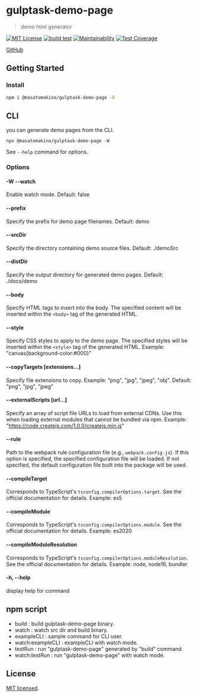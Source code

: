 # gulptask-demo-page

> demo html generator

[![MIT License](http://img.shields.io/badge/license-MIT-blue.svg?style=flat)](LICENSE)
[![build test](https://github.com/MasatoMakino/gulptask-demo-page/actions/workflows/buildJS.yml/badge.svg)](https://github.com/MasatoMakino/gulptask-demo-page/actions/workflows/buildJS.yml)
[![Maintainability](https://api.codeclimate.com/v1/badges/c85d13ff544137ebc8ac/maintainability)](https://codeclimate.com/github/MasatoMakino/gulptask-demo-page/maintainability)
[![Test Coverage](https://api.codeclimate.com/v1/badges/c85d13ff544137ebc8ac/test_coverage)](https://codeclimate.com/github/MasatoMakino/gulptask-demo-page/test_coverage)

[GitHub](https://github.com/MasatoMakino/gulptask-demo-page.git)

## Getting Started

### Install

```bash
npm i @masatomakino/gulptask-demo-page -D
```

## CLI

you can generate demo pages from the CLI.

```
npx @masatomakino/gulptask-demo-page -W
```

See `--help` command for options.

### Options

#### -W --watch

Enable watch mode. Default: false

#### --prefix <string>

Specify the prefix for demo page filenames. Default: demo

#### --srcDir <path>

Specify the directory containing demo source files. Default: ./demoSrc

#### --distDir <path>

Specify the output directory for generated demo pages. Default: ./docs/demo

#### --body <string>

Specify HTML tags to insert into the body. The specified content will be inserted within the `<body>` tag of the generated HTML.

#### --style <string>

Specify CSS styles to apply to the demo page. The specified styles will be inserted within the `<style>` tag of the generated HTML. Example: "canvas{background-color:#000}"

#### --copyTargets [extensions...]

Specify file extensions to copy. Example: "png", "jpg", "jpeg", "obj". Default: "png", "jpg", "jpeg"

#### --externalScripts [url...]

Specify an array of script file URLs to load from external CDNs. Use this when loading external modules that cannot be bundled via npm. Example: "https://code.createjs.com/1.0.0/createjs.min.js"

#### --rule <path>

Path to the webpack rule configuration file (e.g., `webpack.config.js`). If this option is specified, the specified configuration file will be loaded. If not specified, the default configuration file built into the package will be used.

#### --compileTarget <string>

Corresponds to TypeScript's `tsconfig.compilerOptions.target`. See the official documentation for details. Example: es5

#### --compileModule <string>

Corresponds to TypeScript's `tsconfig.compilerOptions.module`. See the official documentation for details. Example: es2020

#### --compileModuleResolution <string>

Corresponds to TypeScript's `tsconfig.compilerOptions.moduleResolution`. See the official documentation for details. Example: node, node16, bundler

#### -h, --help

display help for command

## npm script

- build : build gulptask-demo-page binary.
- watch : watch src dir and build binary.
- exampleCLI : sample command for CLI user.
- watch:exampleCLI : exampleCLI with watch mode.
- testRun : run "gulptask-demo-page" generated by "build" command.
- watch:testRun : run "gulptask-demo-page" with watch mode.

## License

[MIT licensed](LICENSE).
